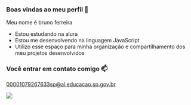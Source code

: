 ### Boas vindas ao meu perfil 💙

Meu nome é bruno ferreira

- Estou estudando na alura
-  Estou me desenvolvendo na linguagem JavaScript
-  Utilizo esse espaço para minha organização e compartilhamento dos meu projetos desenvolvidos

  ### Você entrar em contato comigo 📫

  00001079267633sp@al.educacao.sp.gov.br

  ![](https://media1.tenor.com/m/HmSTsUbfHjIAAAAC/this-face-was-made-for-radio.gif)
